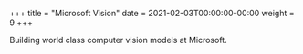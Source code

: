 +++
title = "Microsoft Vision"
date = 2021-02-03T00:00:00-00:00
weight = 9
+++

Building world class computer vision models at Microsoft. 